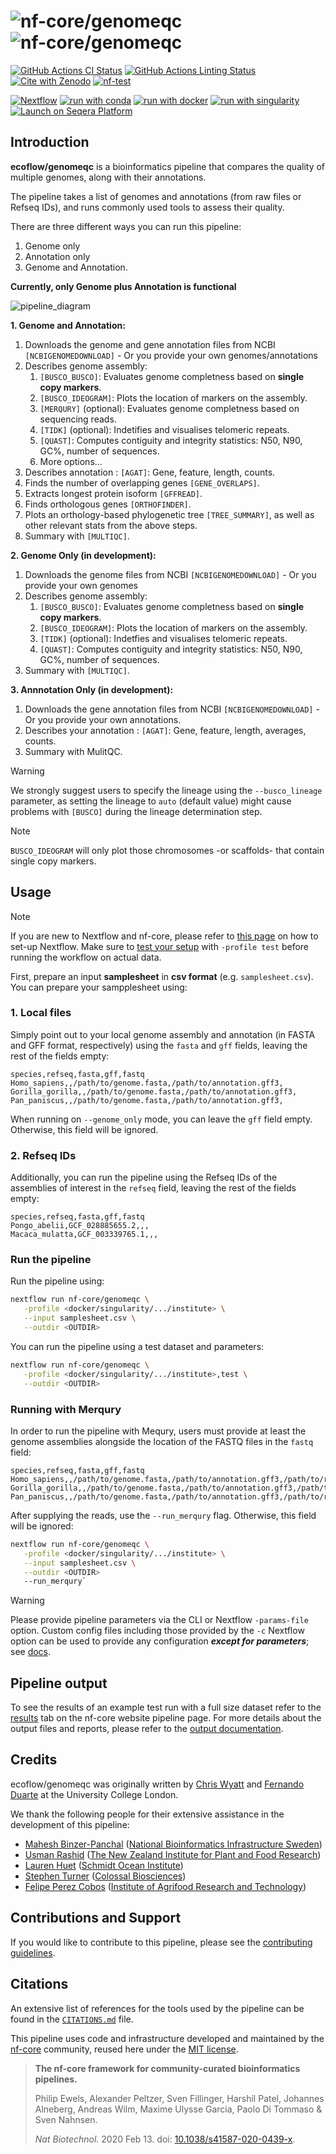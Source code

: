 # ![nf-core/genomeqc](docs/images/nf-core-genomeqc_logo_light.png#gh-light-mode-only) ![nf-core/genomeqc](docs/images/nf-core-genomeqc_logo_dark.png#gh-dark-mode-only)

[![GitHub Actions CI Status](https://github.com/ecoflow/genomeqc/actions/workflows/ci.yml/badge.svg)](https://github.com/ecoflow/genomeqc/actions/workflows/ci.yml)
[![GitHub Actions Linting Status](https://github.com/ecoflow/genomeqc/actions/workflows/linting.yml/badge.svg)](https://github.com/ecoflow/genomeqc/actions/workflows/linting.yml)[![Cite with Zenodo](http://img.shields.io/badge/DOI-10.5281/zenodo.XXXXXXX-1073c8?labelColor=000000)](https://doi.org/10.5281/zenodo.XXXXXXX)
[![nf-test](https://img.shields.io/badge/unit_tests-nf--test-337ab7.svg)](https://www.nf-test.com)

[![Nextflow](https://img.shields.io/badge/nextflow%20DSL2-%E2%89%A523.04.0-23aa62.svg)](https://www.nextflow.io/)
[![run with conda](http://img.shields.io/badge/run%20with-conda-3EB049?labelColor=000000&logo=anaconda)](https://docs.conda.io/en/latest/)
[![run with docker](https://img.shields.io/badge/run%20with-docker-0db7ed?labelColor=000000&logo=docker)](https://www.docker.com/)
[![run with singularity](https://img.shields.io/badge/run%20with-singularity-1d355c.svg?labelColor=000000)](https://sylabs.io/docs/)
[![Launch on Seqera Platform](https://img.shields.io/badge/Launch%20%F0%9F%9A%80-Seqera%20Platform-%234256e7)](https://cloud.seqera.io/launch?pipeline=https://github.com/ecoflow/genomeqc)

## Introduction

**ecoflow/genomeqc** is a bioinformatics pipeline that compares the quality of multiple genomes, along with their annotations.

The pipeline takes a list of genomes and annotations (from raw files or Refseq IDs), and runs commonly used tools to assess their quality.

There are three different ways you can run this pipeline:
 1. Genome only
 2. Annotation only
 3. Genome and Annotation.

**Currently, only Genome plus Annotation is functional**

<!-- TODO nf-core:
For an example, see https://github.com/nf-core/rnaseq/blob/master/README.md#introduction
-->

<!-- TODO nf-core: Include a figure that guides the user through the major workflow steps. Many nf-core
     workflows use the "tube map" design for that. See https://nf-co.re/docs/contributing/design_guidelines#examples for examples.
-->

![pipeline_diagram](docs/images/nf-core-genomeqc_metro_map.png)

**1. Genome and Annotation:**
1. Downloads the genome and gene annotation files from NCBI `[NCBIGENOMEDOWNLOAD]` - Or you provide your own genomes/annotations
2. Describes genome assembly:
   1. `[BUSCO_BUSCO]`: Evaluates genome completness based on **single copy markers**.
   2. `[BUSCO_IDEOGRAM]`: Plots the location of markers on the assembly.
   3. `[MERQURY]` (optional): Evaluates genome completness based on sequencing reads.
   4. `[TIDK]` (optional): Indetifies and visualises telomeric repeats.
   5. `[QUAST]`: Computes contiguity and integrity statistics: N50, N90, GC%, number of sequences.
   6. More options...
3. Describes annotation : `[AGAT]`: Gene, feature, length, counts.
4. Finds the number of overlapping genes `[GENE_OVERLAPS]`.
5. Extracts longest protein isoform `[GFFREAD]`.
6. Finds orthologous genes `[ORTHOFINDER]`.
7. Plots an orthology-based phylogenetic tree `[TREE_SUMMARY]`, as well as other relevant stats from the above steps.
8. Summary with `[MULTIQC]`.

**2. Genome Only (in development):**
1. Downloads the genome files from NCBI `[NCBIGENOMEDOWNLOAD]` - Or you provide your own genomes
2. Describes genome assembly:
   1. `[BUSCO_BUSCO]`: Evaluates genome completness based on **single copy markers**.
   2. `[BUSCO_IDEOGRAM]`: Plots the location of markers on the assembly.
   3. `[TIDK]` (optional): Indetfies and visualises telomeric repeats.
   3. `[QUAST]`: Computes contiguity and integrity statistics: N50, N90, GC%, number of sequences.
3. Summary with `[MULTIQC]`.

**3. Annnotation Only (in development):**
1. Downloads the gene annotation files from NCBI `[NCBIGENOMEDOWNLOAD]` - Or you provide your own annotations.
2. Describes your annotation : `[AGAT]`: Gene, feature, length, averages, counts.
3. Summary with MulitQC.

> [!WARNING]
> We strongly suggest users to specify the lineage using the `--busco_lineage` parameter, as setting the lineage to `auto` (default value) might cause problems with `[BUSCO]` during the lineage determination step.

> [!NOTE]
> `BUSCO_IDEOGRAM` will only plot those chromosomes -or scaffolds- that contain single copy markers.

## Usage

> [!NOTE]
> If you are new to Nextflow and nf-core, please refer to [this page](https://nf-co.re/docs/usage/installation) on how to set-up Nextflow. Make sure to [test your setup](https://nf-co.re/docs/usage/introduction#how-to-run-a-pipeline) with `-profile test` before running the workflow on actual data.

First, prepare an input **samplesheet** in **csv format** (e.g. `samplesheet.csv`). You can prepare your sampplesheet using:

###  1. Local files

Simply point out to your local genome assembly and annotation (in FASTA and GFF format, respectively) using the `fasta` and `gff` fields, leaving the rest of the fields empty:

```csv
species,refseq,fasta,gff,fastq
Homo_sapiens,,/path/to/genome.fasta,/path/to/annotation.gff3,
Gorilla_gorilla,,/path/to/genome.fasta,/path/to/annotation.gff3,
Pan_paniscus,,/path/to/genome.fasta,/path/to/annotation.gff3,
```

When running on ``--genome_only`` mode, you can leave the `gff` field empty. Otherwise, this field will be ignored.

### 2. Refseq IDs

Additionally, you can run the pipeline using the Refseq IDs of the assemblies of interest in the `refseq` field, leaving the rest of the fields empty:

```csv
species,refseq,fasta,gff,fastq
Pongo_abelii,GCF_028885655.2,,,
Macaca_mulatta,GCF_003339765.1,,,
```

### Run the pipeline

<!--
You can mix the two input types **(in development)**.
-->

Run the pipeline using:

```bash
nextflow run nf-core/genomeqc \
   -profile <docker/singularity/.../institute> \
   --input samplesheet.csv \
   --outdir <OUTDIR>
```

You can run the pipeline using a test dataset and parameters:

```bash
nextflow run nf-core/genomeqc \
   -profile <docker/singularity/.../institute>,test \
   --outdir <OUTDIR>
```

<!-- TODO nf-core: update the following command to include all required parameters for a minimal example -->

### Running with Merqury

In order to run the pipeline with Mequry, users must provide at least the genome assemblies alongside the location of the FASTQ files in the `fastq` field:

```csv
species,refseq,fasta,gff,fastq
Homo_sapiens,,/path/to/genome.fasta,/path/to/annotation.gff3,/path/to/reads.fq.gz
Gorilla_gorilla,,/path/to/genome.fasta,/path/to/annotation.gff3,/path/to/reads.fq.gz
Pan_paniscus,,/path/to/genome.fasta,/path/to/annotation.gff3,/path/to/reads.fq.gz
```

After supplying the reads, use the `--run_merqury` flag. Otherwise, this field will be ignored:

```bash
nextflow run nf-core/genomeqc \
   -profile <docker/singularity/.../institute> \
   --input samplesheet.csv \
   --outdir <OUTDIR>
   --run_merqury`
```

> [!WARNING]
> Please provide pipeline parameters via the CLI or Nextflow `-params-file` option. Custom config files including those provided by the `-c` Nextflow option can be used to provide any configuration _**except for parameters**_;
> see [docs](https://nf-co.re/usage/configuration#custom-configuration-files).

## Pipeline output

To see the results of an example test run with a full size dataset refer to the [results](https://nf-co.re/genomeqc/results) tab on the nf-core website pipeline page.
For more details about the output files and reports, please refer to the
[output documentation](https://nf-co.re/genomeqc/output).

## Credits

ecoflow/genomeqc was originally written by [Chris Wyatt](https://github.com/chriswyatt1) and [Fernando Duarte](https://github.com/FernandoDuarteF) at the University College London.

We thank the following people for their extensive assistance in the development of this pipeline:

- [Mahesh Binzer-Panchal](https://github.com/mahesh-panchal) ([National Bioinformatics Infrastructure Sweden](https://nbis.se/))
- [Usman Rashid](https://github.com/GallVp) ([The New Zealand Institute for Plant and Food Research](https://www.plantandfood.com/en-nz/))
- [Lauren Huet](https://github.com/LaurenHuet) ([Schmidt Ocean Institute](https://schmidtocean.org/))
- [Stephen Turner](https://github.com/stephenturner/) ([Colossal Biosciences](https://colossal.com/))
- [Felipe Perez Cobos](https://github.com/fperezcobos) ([Institute of Agrifood Research and Technology](https://www.irta.cat/en/))

<!-- TODO nf-core: If applicable, make list of people who have also contributed -->

## Contributions and Support

If you would like to contribute to this pipeline, please see the [contributing guidelines](.github/CONTRIBUTING.md).

## Citations

<!-- TODO nf-core: Add citation for pipeline after first release. Uncomment lines below and update Zenodo doi and badge at the top of this file. -->
<!-- If you use ecoflow/genomeqc for your analysis, please cite it using the following doi: [10.5281/zenodo.XXXXXX](https://doi.org/10.5281/zenodo.XXXXXX) -->

<!-- TODO nf-core: Add bibliography of tools and data used in your pipeline -->

An extensive list of references for the tools used by the pipeline can be found in the [`CITATIONS.md`](CITATIONS.md) file.

This pipeline uses code and infrastructure developed and maintained by the [nf-core](https://nf-co.re) community, reused here under the [MIT license](https://github.com/nf-core/tools/blob/master/LICENSE).

> **The nf-core framework for community-curated bioinformatics pipelines.**
>
> Philip Ewels, Alexander Peltzer, Sven Fillinger, Harshil Patel, Johannes Alneberg, Andreas Wilm, Maxime Ulysse Garcia, Paolo Di Tommaso & Sven Nahnsen.
>
> _Nat Biotechnol._ 2020 Feb 13. doi: [10.1038/s41587-020-0439-x](https://dx.doi.org/10.1038/s41587-020-0439-x).
